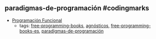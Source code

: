 paradigmas-de-programación #codingmarks 
---
* [Programación Funcional](http://www.staff.science.uu.nl/~fokke101/courses/fp-sp.pdf)
    * tags: [free-programming-books](../tags/free-programming-books.md), [agnósticos](../tags/agnósticos.md), [free-programming-books-es](../tags/free-programming-books-es.md), [paradigmas-de-programación](../tags/paradigmas-de-programación.md)

